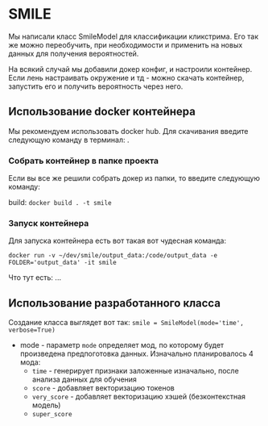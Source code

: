 # SMILE

Мы написали класс SmileModel для классификации кликстрима.
Его так же можно переобучить, при необходимости и применить на новых данных для получения вероятностей.

На всякий случай мы добавили докер конфиг, и настроили контейнер.
Если лень настраивать окружение и тд - можно скачать контейнер, запустить его и получить вероятность через него. 

## Использование docker контейнера

Мы рекомендуем использовать docker hub. Для скачивания введите следующую команду в терминал: . 

### Собрать контейнер в папке проекта 

Если вы все же решили собрать докер из папки, то введите следующую команду:

build: `docker build . -t smile` 

### Запуск контейнера

Для запуска контейнера есть вот такая вот чудесная команда:

`docker run -v ~/dev/smile/output_data:/code/output_data -e FOLDER='output_data' -it smile`

Что тут есть: ...

## Использование разработанного класса

Создание класса выглядет вот так:
`smile = SmileModel(mode='time', verbose=True)`

- mode - параметр `mode` определяет мод, по которому будет произведена предпоготовка данных. Изначально планировалось 4 мода:
    - `time` - генерирует признаки заложенные изначально, после анализа данных для обучения
    - `score` - добавляет векторизацию токенов
    - `very_score` - добавляет векторизацию хэшей (безконтекстная модель)
    - `super_score`